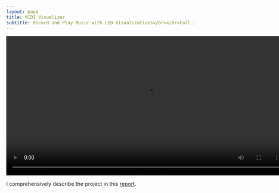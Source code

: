 ```yaml
---
layout: page
title: MIDI Visualizer
subtitle: Record and Play Music with LED Visualizations</br></br>Fall 2018
---
```


<video width="750" controls>
  <source src="/img/MIDIvisualizer.mp4" type="video/mp4">
</video>

I comprehensively describe the project in this [report](https://vickimoran.github.io/moran_rosen.pdf).
